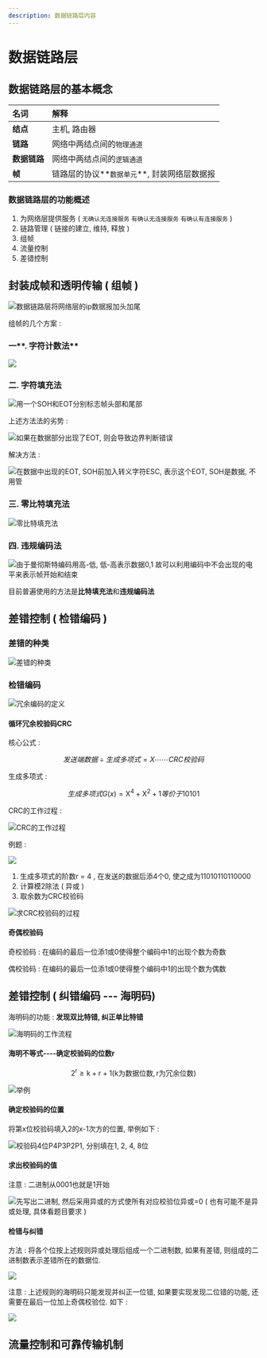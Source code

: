 ```yaml
---
description: 数据链路层内容
---
```


# 数据链路层

##  数据链路层的基本概念

| 名词 | 解释 |
| :--- | :--- |
| **结点** | 主机, 路由器 |
| **链路** | 网络中两结点间的`物理通道` |
| **数据链路** | 网络中两结点间的`逻辑通道` |
| **帧** | 链路层的协议**`数据单元`**, 封装网络层数据报 |

### 数据链路层的功能概述

1.  为网络层提供服务 \( `无确认无连接服务` `有确认无连接服务`  `有确认有连接服务` \)          
2.   链路管理 \( 链接的建立, 维持, 释放 \)
3.  组帧
4.  流量控制
5.  差错控制

##  封装成帧和透明传输 \( 组帧 \)

![&#x6570;&#x636E;&#x94FE;&#x8DEF;&#x5C42;&#x5C06;&#x7F51;&#x7EDC;&#x5C42;&#x7684;ip&#x6570;&#x636E;&#x62A5;&#x52A0;&#x5934;&#x52A0;&#x5C3E;](https://youpai.roccoshi.top/img/20200707102645.png)

 组帧的几个方案 : 

###  一**. 字符计数法**

![](https://youpai.roccoshi.top/img/20200707110620.png)

###  二. **字符填充法**

![&#x7528;&#x4E00;&#x4E2A;SOH&#x548C;EOT&#x5206;&#x522B;&#x6807;&#x5FD7;&#x5E27;&#x5934;&#x90E8;&#x548C;&#x5C3E;&#x90E8;](https://youpai.roccoshi.top/img/20200707110930.png)

 上述方法法的劣势 : 

![&#x5982;&#x679C;&#x5728;&#x6570;&#x636E;&#x90E8;&#x5206;&#x51FA;&#x73B0;&#x4E86;EOT, &#x5219;&#x4F1A;&#x5BFC;&#x81F4;&#x8FB9;&#x754C;&#x5224;&#x65AD;&#x9519;&#x8BEF;](https://youpai.roccoshi.top/img/20200707111154.png)

 解决方法 : 

![&#x5728;&#x6570;&#x636E;&#x4E2D;&#x51FA;&#x73B0;&#x7684;EOT, SOH&#x524D;&#x52A0;&#x5165;&#x8F6C;&#x4E49;&#x5B57;&#x7B26;ESC, &#x8868;&#x793A;&#x8FD9;&#x4E2A;EOT, SOH&#x662F;&#x6570;&#x636E;, &#x4E0D;&#x7528;&#x7BA1;](https://youpai.roccoshi.top/img/20200707111328.png)

###  三. **零比特填充法**

![&#x96F6;&#x6BD4;&#x7279;&#x586B;&#x5145;&#x6CD5;](https://youpai.roccoshi.top/img/20200707111751.png)

###  四. **违规编码法**

![&#x7531;&#x4E8E;&#x66FC;&#x5F7B;&#x65AF;&#x7279;&#x7F16;&#x7801;&#x7528;&#x9AD8;-&#x4F4E;, &#x4F4E;-&#x9AD8;&#x8868;&#x793A;&#x6570;&#x636E;0,1 &#x6545;&#x53EF;&#x4EE5;&#x5229;&#x7528;&#x7F16;&#x7801;&#x4E2D;&#x4E0D;&#x4F1A;&#x51FA;&#x73B0;&#x7684;&#x7535;&#x5E73;&#x6765;&#x8868;&#x793A;&#x5E27;&#x5F00;&#x59CB;&#x548C;&#x7ED3;&#x675F;](https://youpai.roccoshi.top/img/20200707111916.png)

 目前普遍使用的方法是**比特填充法**和**违规编码法**

##  **差错控制 \( 检错编码 \)**

###  **差错的种类**

![&#x5DEE;&#x9519;&#x7684;&#x79CD;&#x7C7B;](https://youpai.roccoshi.top/img/20200707112804.png)

###  检错编码

![&#x5197;&#x4F59;&#x7F16;&#x7801;&#x7684;&#x5B9A;&#x4E49;](https://youpai.roccoshi.top/img/20200707160742.png)

#### 循环冗余校验码CRC 

 核心公式 : 

$$
发送端数据 \div 生成多项式 = X \cdots \cdots CRC校验码
$$

 生成多项式 : 

$$
生成多项式 G(x) = \text{X}^4+\text{X}^2+1 等价于10101
$$

 CRC的工作过程 : 

![CRC&#x7684;&#x5DE5;&#x4F5C;&#x8FC7;&#x7A0B;](https://youpai.roccoshi.top/img/20200707163146.png)

 例题 : 

![](https://youpai.roccoshi.top/img/20200707163226.png)

1.  生成多项式的阶数r = 4 , 在发送的数据后添4个0, 使之成为11010110110000
2.  计算模2除法 \( 异或 \)
3.  取余数为CRC校验码

![&#x6C42;CRC&#x6821;&#x9A8C;&#x7801;&#x7684;&#x8FC7;&#x7A0B;](https://youpai.roccoshi.top/img/20200707163437.png)

####  奇偶校验码

 奇校验码 : 在编码的最后一位添1或0使得整个编码中1的出现个数为奇数

 偶校验码 : 在编码的最后一位添1或0使得整个编码中1的出现个数为偶数

##  差错控制 \( 纠错编码 --- 海明码\)

 海明码的功能 : **发现双比特错, 纠正单比特错**

![&#x6D77;&#x660E;&#x7801;&#x7684;&#x5DE5;&#x4F5C;&#x6D41;&#x7A0B;](https://youpai.roccoshi.top/img/20200707164223.png)

####  海明不等式----确定校验码的位数r

$$
2^{\text{r}}\geqslant \text{k}+\text{r}+1  \left( \text{k为数据位数}, \text{r为冗余位数} \right)
$$

![&#x4E3E;&#x4F8B;](https://youpai.roccoshi.top/img/20200707165326.png)

####  确定校验码的位置

 将第x位校验码填入2的x-1次方的位置, 举例如下 : 

![&#x6821;&#x9A8C;&#x7801;4&#x4F4D;P4P3P2P1, &#x5206;&#x522B;&#x586B;&#x5728;1, 2, 4, 8&#x4F4D;](https://youpai.roccoshi.top/img/20200707165730.png)

####  求出校验码的值

 注意 : 二进制从0001也就是1开始

![&#x5148;&#x5199;&#x51FA;&#x4E8C;&#x8FDB;&#x5236;, &#x7136;&#x540E;&#x91C7;&#x7528;&#x5F02;&#x6216;&#x7684;&#x65B9;&#x5F0F;&#x4F7F;&#x6240;&#x6709;&#x5BF9;&#x5E94;&#x6821;&#x9A8C;&#x4F4D;&#x5F02;&#x6216;=0 \( &#x4E5F;&#x6709;&#x53EF;&#x80FD;&#x4E0D;&#x662F;&#x5F02;&#x6216;&#x5904;&#x7406;, &#x5177;&#x4F53;&#x770B;&#x9898;&#x76EE;&#x8981;&#x6C42; \)](https://youpai.roccoshi.top/img/20200707170334.png)

####  检错与纠错

 方法 : 将各个位按上述规则异或处理后组成一个二进制数, 如果有差错, 则组成的二进制数表示差错所在的数据位.

![](https://youpai.roccoshi.top/img/20200707171714.png)

 注意 : 上述规则的海明码只能发现并纠正一位错, 如果要实现发现二位错的功能, 还需要在最后一位加上奇偶校验位. 如下 : 

![](https://youpai.roccoshi.top/img/20200707172229.png)

##  流量控制和可靠传输机制







